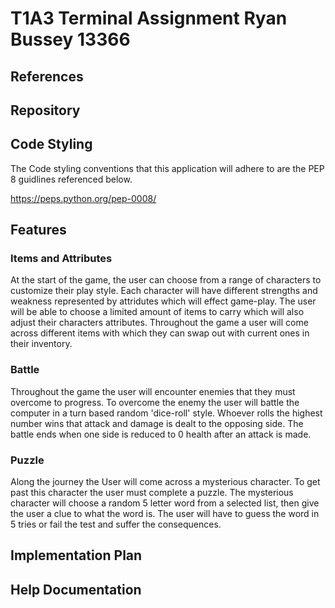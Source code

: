 # T1A3 Terminal Assignment Ryan Bussey 13366

## References

## Repository

## Code Styling

The Code styling conventions that this application will adhere to are the PEP 8 guidlines referenced below.

https://peps.python.org/pep-0008/

## Features

### Items and Attributes

At the start of the game, the user can choose from a range of characters to customize their play style. Each character will have different strengths and weakness represented by attridutes which will effect game-play. The user will be able to choose a limited amount of items to carry which will also adjust their characters attributes. Throughout the game a user will come across different items with which they can swap out with current ones in their inventory.

### Battle

Throughout the game the user will encounter enemies that they must overcome to progress. To overcome the enemy the user will battle the computer in a turn based random 'dice-roll' style. Whoever rolls the highest number wins that attack and damage is dealt to the opposing side. The battle ends when one side is reduced to 0 health after an attack is made.

### Puzzle

Along the journey the User will come across a mysterious character. To get past this character the user must complete a puzzle. The mysterious character will choose a random 5 letter word from a selected list, then give the user a clue to what the word is. The user will have to guess the word in 5 tries or fail the test and suffer the consequences.

## Implementation Plan

## Help Documentation